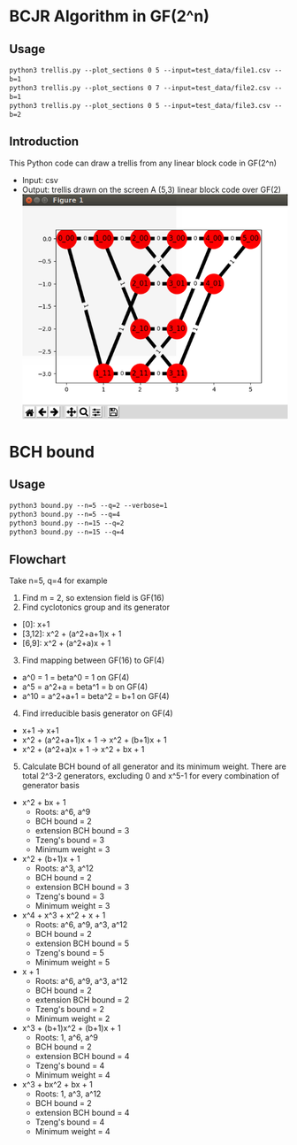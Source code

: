 # BCJR Algorithm in GF(2^n)
## Usage
```
python3 trellis.py --plot_sections 0 5 --input=test_data/file1.csv --b=1
python3 trellis.py --plot_sections 0 7 --input=test_data/file2.csv --b=1
python3 trellis.py --plot_sections 0 5 --input=test_data/file3.csv --b=2
```
## Introduction
This Python code can draw a trellis from any linear block code in GF(2^n)
- Input: csv
- Output: trellis drawn on the screen
A (5,3) linear block code over GF(2)
![file1](/img/file1.png)

# BCH bound
## Usage
```
python3 bound.py --n=5 --q=2 --verbose=1
python3 bound.py --n=5 --q=4
python3 bound.py --n=15 --q=2
python3 bound.py --n=15 --q=4
```
## Flowchart
Take n=5, q=4 for example
1. Find m = 2, so extension field is GF(16)
2. Find cyclotonics group and its generator
  - \[0\]: x+1
  - \[3,12\]: x^2 + (a^2+a+1)x + 1
  - \[6,9\]: x^2 + (a^2+a)x + 1
3. Find mapping between GF(16) to GF(4)
  - a^0  = 1 = beta^0 = 1 on GF(4)
  - a^5  = a^2+a = beta^1 = b on GF(4)
  - a^10 = a^2+a+1 = beta^2 = b+1 on GF(4)
4. Find irreducible basis generator on GF(4)
  - x+1 -> x+1
  - x^2 + (a^2+a+1)x + 1 -> x^2 + (b+1)x + 1
  - x^2 + (a^2+a)x + 1 -> x^2 + bx + 1
5. Calculate BCH bound of all generator and its minimum weight. There are total 2^3-2 generators, excluding 0 and x^5-1 for every combination of generator basis
  - x^2 + bx + 1
    - Roots: a^6, a^9
    - BCH bound = 2
    - extension BCH bound = 3
    - Tzeng's bound = 3
    - Minimum weight = 3
  - x^2 + (b+1)x + 1
    - Roots: a^3, a^12
    - BCH bound = 2
    - extension BCH bound = 3
    - Tzeng's bound = 3
    - Minimum weight = 3
  - x^4 + x^3 + x^2 + x + 1
    - Roots: a^6, a^9, a^3, a^12
    - BCH bound = 2
    - extension BCH bound = 5
    - Tzeng's bound = 5
    - Minimum weight = 5
  - x + 1
    - Roots: a^6, a^9, a^3, a^12
    - BCH bound = 2
    - extension BCH bound = 2
    - Tzeng's bound = 2
    - Minimum weight = 2
  - x^3 + (b+1)x^2 + (b+1)x + 1
    - Roots: 1, a^6, a^9
    - BCH bound = 2
    - extension BCH bound = 4
    - Tzeng's bound = 4
    - Minimum weight = 4
  - x^3 + bx^2 + bx + 1
    - Roots: 1, a^3, a^12
    - BCH bound = 2
    - extension BCH bound = 4
    - Tzeng's bound = 4
    - Minimum weight = 4
  
